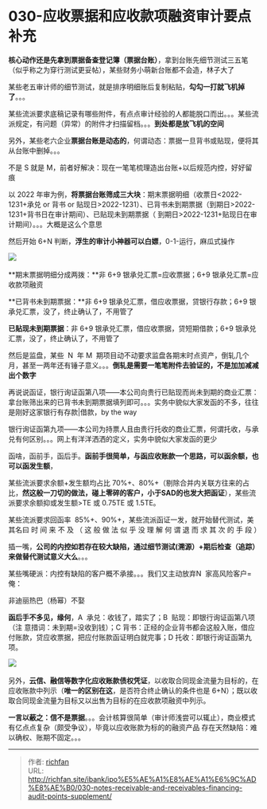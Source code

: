 # 030-应收票据和应收款项融资审计要点补充

**核心动作还是先拿到票据备查登记簿（票据台账）**，拿到台账先细节测试三五笔（似乎称之为穿行测试更妥帖），某些财务小萌新台账都不会造，林子大了

某些老五审计师的细节测试，就是排序明细账后复制粘贴，**勾勾一打就飞机掉了**。。。

某些流派要求底稿记录有哪些附件，有点点审计经验的人都能脱口而出。。。某些流派规定，有问题（异常）的附件才扫描留档。。。**到处都是放飞机的空间**

另外，某些老六企业**票据台账是动态的**，何谓动态：票据一旦背书或贴现，便将其从台账中删掉。。。

不是 S 就是 M，前者好解决：现在一笔笔梳理造出台账+以后规范内控，好好留痕

以 2022 年审为例，**将票据台账筛成三大块**：期末票据明细（收票日<2022-1231+承兑 or 背书 or 贴现日>2022-1231）、已背书未到期票据（到期日>2022-1231+背书日在审计期间）、已贴现未到期票据（ 到期日>2022-1231+贴现日在审计期间）。。。大概是这么个意思

然后开始 6+N 判断，**浮生的审计小神器可以白嫖**，0-1-运行，麻瓜式操作

![](https://cdn.staticaly.com/gh/richffan/img@main/obsidian/IPO/030-应收票据和应收款项融资审计要点补充_1.webp) 

**期末票据明细分成两拨：**非 6+9 银承兑汇票=应收票据；6+9 银承兑汇票=应收款项融资

**已背书未到期票据：**非 6+9 银承兑汇票，借应收票据，贷银行存款；6+9 银承兑汇票，没了，终止确认了，不用管了

**已贴现未到期票据**：非 6+9 银承兑汇票，借应收票据，贷短期借款；6+9 银承兑汇票，没了，终止确认了，不用管了

然后是监盘，某些  N  年 M  期项目动不动要求监盘各期末时点资产，倒轧几个月，甚至一两年还有锤子意义。。。**倒轧是需要一笔笔附件去验证的，不是加加减减出个数字**

再说说函证，银行询证函第八项——本公司向贵行已贴现而尚未到期的商业汇票：拿台账筛出来的已背书未到期票据填列即可。。。实务中貌似大家发函的不多，往往是刚好这家银行有存款|借款，by the way

银行询证函第九项——本公司为持票人且由贵行托收的商业汇票，何谓托收，与承兑有何区别。。。网上有洋洋洒洒的定义，实务中貌似大家发函的更少

函啥，函前手，函后手。**函前手很简单，与函应收账款一个思路，可以函余额，也可以函发生额**，

某些流派要求余额+发生额均占比 70%+、80%+（剔除合并内关联方往来的占比，**然这般一刀切的做法，碰上零碎的客户，小于SAD的也发大把函证**），某些流派要求余额抑或发生额>TE 或 0.75TE 或 1.5TE。

某些流派要求回函率  85%+、90%+，某些流派函证一发，就开始替代测试，美其名曰 时 间 来 不 及 （ 这 般 做 法 似 乎 没 理 解 何 谓 退 而 求 其 次 的 手 段 ）

插一嘴，**公司的内控如若存在较大缺陷，通过细节测试(溯源）+期后检查（追踪）来做替代测试意义大么**。。。

某些嘴硬派：内控有缺陷的客户概不承接。。。我们又主动放弃N  家高风险客户=俺：

非迪丽热巴（杨幂）不娶

**函后手不多见，缘何**，A  承兑：收钱了，踏实了；B  贴现：即银行询证函第八项（注 意措词：未到期=没收到钱）；C 背书：正经的企业背书都会这般入账，借应付账款，贷应收票据，把应付账款函证明白就完事；D 托收：即银行询证函第九项。

![](https://cdn.staticaly.com/gh/richffan/img@main/obsidian/IPO/030-应收票据和应收款项融资审计要点补充_2.webp) 

另外，**云信、融信等数字化应收账款债权凭证**，以收取合同现金流量为目标的，在应收账款中列示（**唯一的区别在这**，是否符合终止确认的条件也是 6+N）；既以收取合同现金流量为目标又以出售为目标的在应收款项融资中列示。

**一言以蔽之：信不是票据**。。。会计核算很简单（审计师浅尝可以辄止），商业模式有亿点点复杂（颇受争议），毕竟以应收账款为标的的融资产品 存在天然缺陷：难以确权、账期不固定。。。

---

> 作者: [richfan](https://richfan.site/)  
> URL: http://richfan.site/ibank/ipo%E5%AE%A1%E8%AE%A1%E6%9C%AD%E8%AE%B0/030-notes-receivable-and-receivables-financing-audit-points-supplement/  

